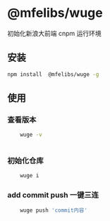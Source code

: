 # @mfelibs/wuge
初始化新浪大前端 cnpm 运行环境


## 安装

```bash
npm install  @mfelibs/wuge -g
```



## 使用
### 查看版本
```bash
    wuge -v
   
```
### 初始化仓库
```bash
    wuge i
```
### add commit push 一键三连
```bash
    wuge push 'commit内容'
```

